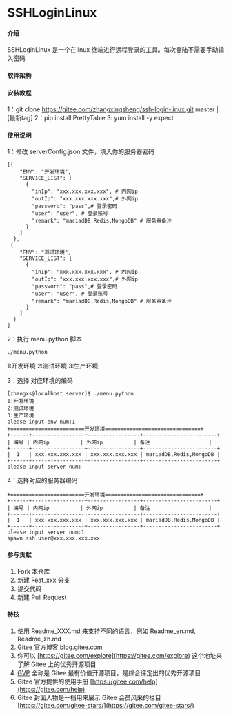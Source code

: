 # SSHLoginLinux

#### 介绍
SSHLoginLinux 是一个在linux 终端进行远程登录的工具。每次登陆不需要手动输入密码
#### 软件架构



#### 安装教程

1：git clone https://gitee.com/zhangxingsheng/ssh-login-linux.git master | [最新tag]
2：pip install PrettyTable
3: yum install -y expect

#### 使用说明
1：修改 serverConfig.json 文件，填入你的服务器密码
```
[{
    "ENV": "开发环境",
    "SERVICE_LIST": [
      {
        "inIp": "xxx.xxx.xxx.xxx", # 内网ip
        "outIp": "xxx.xxx.xxx.xxx",# 外网ip
        "password": "pass",# 登录密码
        "user": "user", # 登录账号
        "remark": "mariadDB,Redis,MongoDB" # 服务器备注
      }
    ]
  },
 {
    "ENV": "测试环境",
    "SERVICE_LIST": [
      {
        "inIp": "xxx.xxx.xxx.xxx", # 内网ip
        "outIp": "xxx.xxx.xxx.xxx",# 外网ip
        "password": "pass",# 登录密码
        "user": "user", # 登录账号
        "remark": "mariadDB,Redis,MongoDB" # 服务器备注
      }
    ]
  }
]

```
2：执行 menu.python 脚本

```
./menu.python
```
1:开发环境
2:测试环境
3:生产环境

3：选择 对应环境的编码

```
[zhangxs@localhost server]$ ./menu.python 
1:开发环境
2:测试环境
3:生产环境
please input env num:1
+========================开发环境===============================+
+------+-----------------+-----------------+------------------------+
| 编号 | 内网ip          | 外网ip          | 备注                   |
+------+-----------------+-----------------+------------------------+
|  1   | xxx.xxx.xxx.xxx | xxx.xxx.xxx.xxx | mariadDB,Redis,MongoDB |
+------+-----------------+-----------------+------------------------+
please input server num:

```
4：选择对应的服务器编码

```
+========================开发环境===============================+
+------+-----------------+-----------------+------------------------+
| 编号 | 内网ip          | 外网ip          | 备注                   |
+------+-----------------+-----------------+------------------------+
|  1   | xxx.xxx.xxx.xxx | xxx.xxx.xxx.xxx | mariadDB,Redis,MongoDB |
+------+-----------------+-----------------+------------------------+
please input server num:1
spawn ssh user@xxx.xxx.xxx.xxx
```




#### 参与贡献

1.  Fork 本仓库
2.  新建 Feat_xxx 分支
3.  提交代码
4.  新建 Pull Request


#### 特技

1.  使用 Readme\_XXX.md 来支持不同的语言，例如 Readme\_en.md, Readme\_zh.md
2.  Gitee 官方博客 [blog.gitee.com](https://blog.gitee.com)
3.  你可以 [https://gitee.com/explore](https://gitee.com/explore) 这个地址来了解 Gitee 上的优秀开源项目
4.  [GVP](https://gitee.com/gvp) 全称是 Gitee 最有价值开源项目，是综合评定出的优秀开源项目
5.  Gitee 官方提供的使用手册 [https://gitee.com/help](https://gitee.com/help)
6.  Gitee 封面人物是一档用来展示 Gitee 会员风采的栏目 [https://gitee.com/gitee-stars/](https://gitee.com/gitee-stars/)

